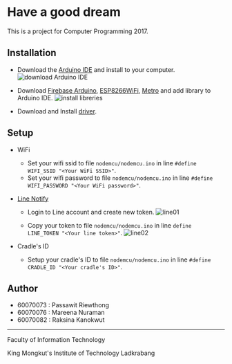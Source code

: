 
# Have a good dream
This is a project for Computer Programming 2017.

## Installation
 - Download the [Arduino IDE](https://www.arduino.cc/en/Main/Software) and install to your computer.
![download Arduino IDE](https://user-images.githubusercontent.com/32861458/38161222-19483d34-34f5-11e8-8b55-f9c01261893e.png)

 - Download  [Firebase Arduino](https://github.com/firebase/firebase-arduino/archive/master.zip), [ESP8266WiFi](http://arduino-esp8266.readthedocs.io/), [Metro](https://github.com/thomasfredericks/Metro-Arduino-Wiring/archive/master.zip) and add library to Arduino IDE.
![install libreries](https://user-images.githubusercontent.com/32861458/38161239-52b132ba-34f5-11e8-9e4a-11852f7e81d0.png)

 - Download and Install [driver](https://www.silabs.com/products/development-tools/software/usb-%20to-uart-bridge-vcp-drivers).

## Setup
 - WiFi
   - Set your wifi ssid to file `nodemcu/nodemcu.ino` in line `#define WIFI_SSID "<Your WiFi SSID>"`.
   -  Set your wifi password to file `nodemcu/nodemcu.ino` in line `#define WIFI_PASSWORD "<Your WiFi password>"`.

 - [Line Notify](https://notify-bot.line.me/th/)
   - Login to Line account and create new token.
![line01](https://user-images.githubusercontent.com/32861458/38353968-452dfb5a-38e2-11e8-93ec-d9061d69f2f1.png)

    - Copy your token to file `nodemcu/nodemcu.ino` in line `define LINE_TOKEN "<Your line token>"`.
![line02](https://user-images.githubusercontent.com/32861458/38354063-770f7f2c-38e2-11e8-82e6-539fbd0f8894.png)

- Cradle's ID
  - Setup your cradle's ID to file `nodemcu/nodemcu.ino` in line `#define CRADLE_ID "<Your cradle's ID>"`.

## Author
 - 60070073 : Passawit Riewthong
 - 60070076 : Mareena Nuraman
 - 60070082 : Raksina Kanokwut


---
Faculty of Information Technology

King Mongkut's Institute of Technology Ladkrabang